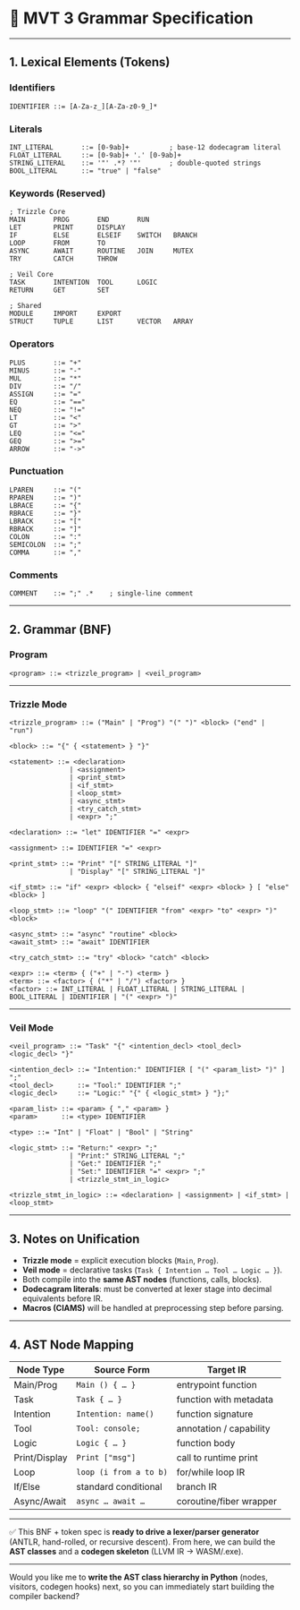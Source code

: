 # 📝 MVT 3 Grammar Specification

---

## 1. Lexical Elements (Tokens)

### Identifiers

```
IDENTIFIER ::= [A-Za-z_][A-Za-z0-9_]*
```

### Literals

```
INT_LITERAL       ::= [0-9ab]+          ; base-12 dodecagram literal
FLOAT_LITERAL     ::= [0-9ab]+ '.' [0-9ab]+
STRING_LITERAL    ::= '"' .*? '"'       ; double-quoted strings
BOOL_LITERAL      ::= "true" | "false"
```

### Keywords (Reserved)

```
; Trizzle Core
MAIN       PROG       END       RUN
LET        PRINT      DISPLAY
IF         ELSE       ELSEIF    SWITCH   BRANCH
LOOP       FROM       TO
ASYNC      AWAIT      ROUTINE   JOIN     MUTEX
TRY        CATCH      THROW

; Veil Core
TASK       INTENTION  TOOL      LOGIC
RETURN     GET        SET

; Shared
MODULE     IMPORT     EXPORT
STRUCT     TUPLE      LIST      VECTOR   ARRAY
```

### Operators

```
PLUS       ::= "+"
MINUS      ::= "-"
MUL        ::= "*"
DIV        ::= "/"
ASSIGN     ::= "="
EQ         ::= "=="
NEQ        ::= "!="
LT         ::= "<"
GT         ::= ">"
LEQ        ::= "<="
GEQ        ::= ">="
ARROW      ::= "->"
```

### Punctuation

```
LPAREN     ::= "("
RPAREN     ::= ")"
LBRACE     ::= "{"
RBRACE     ::= "}"
LBRACK     ::= "["
RBRACK     ::= "]"
COLON      ::= ":"
SEMICOLON  ::= ";"
COMMA      ::= ","
```

### Comments

```
COMMENT    ::= ";" .*    ; single-line comment
```

---

## 2. Grammar (BNF)

### Program

```
<program> ::= <trizzle_program> | <veil_program>
```

---

### Trizzle Mode

```
<trizzle_program> ::= ("Main" | "Prog") "(" ")" <block> ("end" | "run")

<block> ::= "{" { <statement> } "}"

<statement> ::= <declaration>
               | <assignment>
               | <print_stmt>
               | <if_stmt>
               | <loop_stmt>
               | <async_stmt>
               | <try_catch_stmt>
               | <expr> ";"

<declaration> ::= "let" IDENTIFIER "=" <expr>

<assignment> ::= IDENTIFIER "=" <expr>

<print_stmt> ::= "Print" "[" STRING_LITERAL "]"
               | "Display" "[" STRING_LITERAL "]"

<if_stmt> ::= "if" <expr> <block> { "elseif" <expr> <block> } [ "else" <block> ]

<loop_stmt> ::= "loop" "(" IDENTIFIER "from" <expr> "to" <expr> ")" <block>

<async_stmt> ::= "async" "routine" <block>
<await_stmt> ::= "await" IDENTIFIER

<try_catch_stmt> ::= "try" <block> "catch" <block>

<expr> ::= <term> { ("+" | "-") <term> }
<term> ::= <factor> { ("*" | "/") <factor> }
<factor> ::= INT_LITERAL | FLOAT_LITERAL | STRING_LITERAL | BOOL_LITERAL | IDENTIFIER | "(" <expr> ")"
```

---

### Veil Mode

```
<veil_program> ::= "Task" "{" <intention_decl> <tool_decl> <logic_decl> "}"

<intention_decl> ::= "Intention:" IDENTIFIER [ "(" <param_list> ")" ] ";"
<tool_decl>      ::= "Tool:" IDENTIFIER ";"
<logic_decl>     ::= "Logic:" "{" { <logic_stmt> } "};"

<param_list> ::= <param> { "," <param> }
<param>      ::= <type> IDENTIFIER

<type> ::= "Int" | "Float" | "Bool" | "String"

<logic_stmt> ::= "Return:" <expr> ";"
               | "Print:" STRING_LITERAL ";"
               | "Get:" IDENTIFIER ";"
               | "Set:" IDENTIFIER "=" <expr> ";"
               | <trizzle_stmt_in_logic>

<trizzle_stmt_in_logic> ::= <declaration> | <assignment> | <if_stmt> | <loop_stmt>
```

---

## 3. Notes on Unification

* **Trizzle mode** = explicit execution blocks (`Main`, `Prog`).
* **Veil mode** = declarative tasks (`Task { Intention … Tool … Logic … }`).
* Both compile into the **same AST nodes** (functions, calls, blocks).
* **Dodecagram literals**: must be converted at lexer stage into decimal equivalents before IR.
* **Macros (CIAMS)** will be handled at preprocessing step before parsing.

---

## 4. AST Node Mapping

| Node Type     | Source Form            | Target IR               |
| ------------- | ---------------------- | ----------------------- |
| Main/Prog     | `Main () { … }`        | entrypoint function     |
| Task          | `Task { … }`           | function with metadata  |
| Intention     | `Intention: name()`    | function signature      |
| Tool          | `Tool: console;`       | annotation / capability |
| Logic         | `Logic { … }`          | function body           |
| Print/Display | `Print ["msg"]`        | call to runtime print   |
| Loop          | `loop (i from a to b)` | for/while loop IR       |
| If/Else       | standard conditional   | branch IR               |
| Async/Await   | `async … await …`      | coroutine/fiber wrapper |

---

✅ This BNF + token spec is **ready to drive a lexer/parser generator** (ANTLR, hand-rolled, or recursive descent).
From here, we can build the **AST classes** and a **codegen skeleton** (LLVM IR → WASM/.exe).

---

Would you like me to **write the AST class hierarchy in Python** (nodes, visitors, codegen hooks) next, so you can immediately start building the compiler backend?
